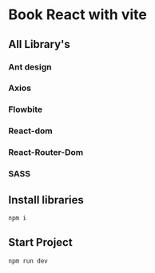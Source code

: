 # Book React with vite


## All Library's 
### Ant design
### Axios
### Flowbite
### React-dom
### React-Router-Dom
### SASS

## Install libraries 

``` npm i ```

## Start Project
``` npm run dev ```